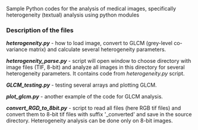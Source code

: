 Sample Python codes for the analysis of medical images, specifically heterogeneity (textual) analysis using python modules

### Description of the files ###

***heterogeneity.py*** - how to load image, convert to GLCM (grey-level co-variance matrix) and calculate several heterogeneity parameters.

***heterogeneity_parse.py*** - script will open window to choose directory with image files (TIF, 8-bit) and analyze all images in this directory for several heterogeneity parameters. It contains code from _heterogeneity.py_ script.

***GLCM_testing.py*** - testing several arrays and plotting GLCM.

***plot_glcm.py*** - another example of the code for GLCM analysis.

***convert_RGD_to_8bit.py*** - script to read all files (here RGB tif files) and convert them to 8-bit tif files with suffix '_converted' and save in the source directory. Heterogeneity analysis can be done only on 8-bit images.
